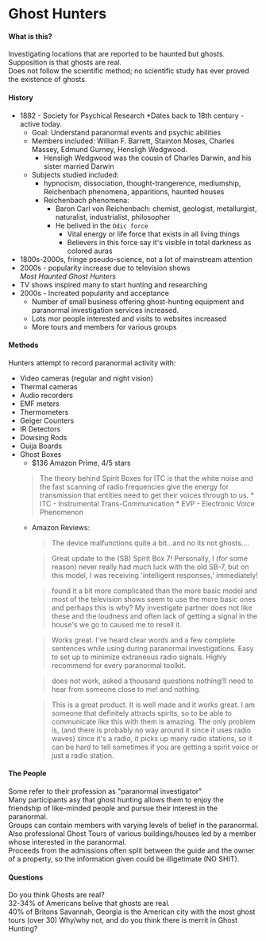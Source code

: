 Ghost Hunters
===

#### What is this?
Investigating locations that are reported to be haunted but ghosts.  
Supposition is that ghosts are real.  
Does not follow the scientific method; no scientific study has ever proved the existence of ghosts.  

#### History
* 1882 - Society for Psychical Research
    *Dates back to 18th century - active today.  
    * Goal: Understand paranormal events and psychic abilities
    * Members included: Willian F. Barrett, Stainton Moses, Charles Massey, Edmund Gurney, Hensligh Wedgwood.
        * Hensligh Wedgwood was the cousin of Charles Darwin, and his sister married Darwin
    * Subjects studied included:
        * hypnocism, dissociation, thought-trangerence, mediumship, Reichenbach phenomena, apparitions, haunted houses
        * Reichenbach phenomena:
            * Baron Carl von Reichenbach: chemist, geologist, metallurgist, naturalist, industrialist, philosopher
            * He belived in the `Odic force`
                * Vital energy or life force that exists in all living things
                * Believers in this force say it's visible in total darkness as colored auras
* 1800s-2000s, fringe pseudo-science, not a lot of mainstream attention
* 2000s - popularity increase due to television shows  
    _Most Haunted_
    _Ghost Hunters_
* TV shows inspired many to start hunting and researching
* 2000s - Increated popularity and acceptance
    * Number of small business offering ghost-hunting equipment and paranormal investigation services increased.  
    * Lots mor people interested and visits to websites increased
    * More tours and members for various groups



#### Methods
Hunters attempt to record paranormal activity with:  
* Video cameras (regular and night vision)
* Thermal cameras
* Audio recorders
* EMF meters 
* Thermometers
* Geiger Counters
* IR Detectors
* Dowsing Rods
* Ouija Boards
* Ghost Boxes
    * $136 Amazon Prime, 4/5 stars
    > The theory behind Spirit Boxes for ITC is that the white noise and the fast scanning of radio frequencies give the energy for transmission that entities need to get their voices through to us.
        * ITC - Instrumental Trans-Communication
        * EVP - Electronic Voice Phenomenon
    * Amazon Reviews:
        > The device malfunctions quite a bit...and no its not ghosts....  

        > Great update to the (SB) Spirit Box 7! Personally, I (for some reason) never really had much luck with the old SB-7, but on this model, I was receiving 'intelligent responses,' immediately!

        > found it a bit more complicated than the more basic model and most of the television shows seem to use the more basic ones and perhaps this is why? My investigate partner does not like these and the loudness and often lack of getting a signal in the house's we go to caused me to resell it.  

        > Works great. I've heard clear words and a few complete sentences while using during paranormal investigations. Easy to set up to minimize extraneous radio signals. Highly recommend for every paranormal toolkit.

        > does not work, asked a thousand questions nothing!!I need to hear from someone close to me! and nothing.

        > This is a great product. It is well made and it works great. I am someone that definitely attracts spirits, so to be able to communicate like this with them is amazing. The only problem is, (and there is probably no way around it since it uses radio waves) since it's a radio, it picks up many radio stations, so it can be hard to tell sometimes if you are getting a spirit voice or just a radio station.

#### The People
Some refer to their profession as "paranormal investigator"  
Many participants asy that ghost hunting allows them to enjoy the friendship of like-minded people and pursue their
interest in the paranormal.  
Groups can contain members with varying levels of belief in the paranormal.  
Also professional Ghost Tours of various buildings/houses led by a member whose interested in the paranormal.  
    Proceeds from the admissions often split between the guide and the owner of a property, so the information given
    could be illigetimate (NO SHIT).  


#### Questions
Do you think Ghosts are real?  
32-34% of Americans belive that ghosts are real.  
    40% of Britons
Savannah, Georgia is the American city with the most ghost tours (over 30)
Why/why not, and do you think there is merrit in Ghost Hunting?
